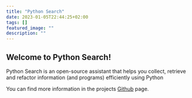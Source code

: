 ```yaml
---
title: "Python Search"
date: 2023-01-05T22:44:25+02:00
tags: []
featured_image: ""
description: ""
---
```

## Welcome to Python Search!

Python Search is an open-source assistant that helps you collect, retrieve and refactor information (and programs) efficiently using Python


You can find more information in the projects [Github](https://github.com/jeanCarloMachado/PythonSearch/) page.
